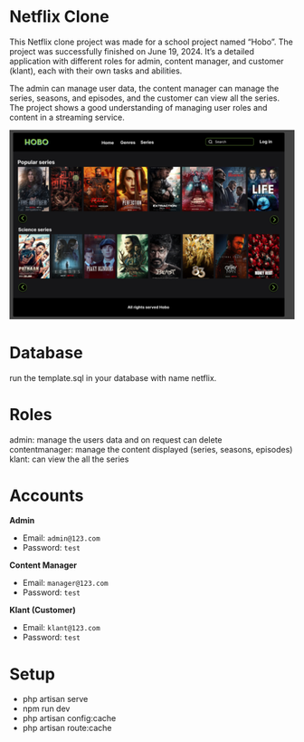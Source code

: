 # Netflix Clone

This Netflix clone project was made for a school project named “Hobo”. The project was successfully finished on June 19, 2024. It’s a detailed application with different roles for admin, content manager, and customer (klant), each with their own tasks and abilities.<br>

The admin can manage user data, the content manager can manage the series, seasons, and episodes, and the customer can view all the series. The project shows a good understanding of managing user roles and content in a streaming service.

![alt text](https://github.com/nuk3dev/netflix_clone/blob/main/public/images/design.png)

# Database

run the template.sql in your database with name netflix.

# Roles 

admin: manage the users data and on request can delete<br>
contentmanager: manage the content displayed (series, seasons, episodes)<br>
klant: can view the all the series<br>


# Accounts

**Admin**<br>
  - Email: `admin@123.com`<br>
  - Password: `test`<br>

**Content Manager**<br>
  - Email: `manager@123.com`<br>
  - Password: `test`<br>

**Klant (Customer)**
  - Email: `klant@123.com`<br>
  - Password: `test`<br>

# Setup

- php artisan serve
- npm run dev
- php artisan config:cache
- php artisan route:cache
